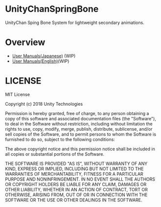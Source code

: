 # UnityChanSpringBone
UnityChan Sping Bone System for lightweight secondary animations.

# Overview
- [User Manuals(Japanese)](https://docs.google.com/document/d/1r7af2ztNGkO03lfwdpz1CeHWFqB6lnW3ljbZ16Xsnes/) (WIP)
- [User Manuals(English)](https://docs.google.com/document/d/1vNUasqamyuQ6SY-5JqLx73UEAGbjXWiLWUGw0t_rYz4/)(WIP)


# LICENSE
MIT License

Copyright (c) 2018 Unity Technologies

Permission is hereby granted, free of charge, to any person obtaining a copy
of this software and associated documentation files (the "Software"), to deal
in the Software without restriction, including without limitation the rights
to use, copy, modify, merge, publish, distribute, sublicense, and/or sell
copies of the Software, and to permit persons to whom the Software is
furnished to do so, subject to the following conditions:

The above copyright notice and this permission notice shall be included in all
copies or substantial portions of the Software.

THE SOFTWARE IS PROVIDED "AS IS", WITHOUT WARRANTY OF ANY KIND, EXPRESS OR
IMPLIED, INCLUDING BUT NOT LIMITED TO THE WARRANTIES OF MERCHANTABILITY,
FITNESS FOR A PARTICULAR PURPOSE AND NONINFRINGEMENT. IN NO EVENT SHALL THE
AUTHORS OR COPYRIGHT HOLDERS BE LIABLE FOR ANY CLAIM, DAMAGES OR OTHER
LIABILITY, WHETHER IN AN ACTION OF CONTRACT, TORT OR OTHERWISE, ARISING FROM,
OUT OF OR IN CONNECTION WITH THE SOFTWARE OR THE USE OR OTHER DEALINGS IN THE
SOFTWARE.
